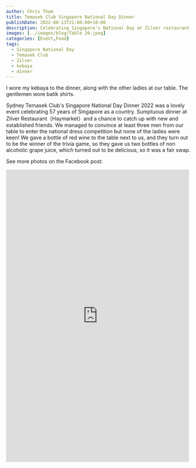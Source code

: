 ```yaml
---
author: Chris Tham
title: Temasek Club Singapore National Day Dinner
publishDate: 2022-08-13T21:00:00+10:00
description: Celebrating Singapore's National Day at Zilver restaurant
images: [../images/blog/Table 20.jpeg]
categories: [Event,Food]
tags:
  - Singapore National Day
  - Temasek Club
  - Zilver
  - kebaya
  - dinner
---
```


I wore my kebaya to the dinner, along with the other ladies at our table. The gentlemen wore batik shirts.

Sydney Temasek Club's Singapore National Day Dinner 2022 was a lovely event celebrating 57 years of Singapore as a country. Sumptuous dinner at Zilver Restaurant（Haymarket）and a chance to catch up with new and established friends. We managed to convince at least three men from our table to enter the national dress competition but none of the ladies were keen! We gave a bottle of red wine to the table next to us, and they turn out to be the winner of the trivia game, so they gave us two bottles of non alcoholic grape juice, which turned out to be delicious, so it was a fair swap.

See more photos on the Facebook post:

<iframe src="https://www.facebook.com/plugins/post.php?href=https%3A%2F%2Fwww.facebook.com%2Fchris1.tham%2Fposts%2Fpfbid022GWmp4idSCEyG13HmFbJ4bYyMmNKPCbBo4nDS1K4Znb4ErkEqKC47tCCwgAAaUDBl&show_text=true&width=500" width="500" height="800" style="border:none;overflow:hidden" scrolling="no" frameborder="0" allowfullscreen="true" allow="autoplay; clipboard-write; encrypted-media; picture-in-picture; web-share"></iframe>

